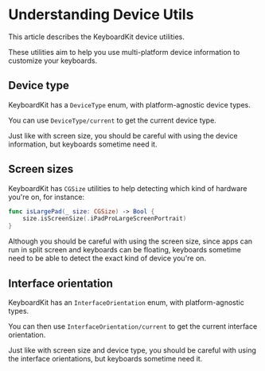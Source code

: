 # Understanding Device Utils

This article describes the KeyboardKit device utilities.

These utilities aim to help you use multi-platform device information to customize your keyboards.



## Device type

KeyboardKit has a ``DeviceType`` enum, with platform-agnostic device types.

You can use ``DeviceType/current`` to get the current device type.

Just like with screen size, you should be careful with using the device information, but keyboards sometime need it. 



## Screen sizes

KeyboardKit has `CGSize` utilities to help detecting which kind of hardware you're on, for instance:

```swift
func isLargePad(_ size: CGSize) -> Bool {
    size.isScreenSize(.iPadProLargeScreenPortrait)
} 
```

Although you should be careful with using the screen size, since apps can run in split screen and keyboards can be floating, keyboards sometime need to be able to detect the exact kind of device you're on.



## Interface orientation

KeyboardKit has an ``InterfaceOrientation`` enum, with platform-agnostic types.

You can then use ``InterfaceOrientation/current`` to get the current interface orientation.

Just like with screen size and device type, you should be careful with using the interface orientations, but keyboards sometime need it.



[Pro]: https://github.com/KeyboardKit/KeyboardKitPro
